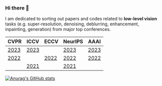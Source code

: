 ### Hi there 👋

I am dedicated to sorting out papers and codes related to **low-level vision** tasks (e.g. super-resolution, denoising, deblurring, enhancement, inpainting, generation) from major top conferences.

|   CVPR  |   ICCV  |   ECCV  |   NeurIPS  |   AAAI  |
|  ------ |  ------ |  ------ |  ------ |  ------ |
|[2023](https://github.com/DarrenPan/Awesome-CVPR2023-Low-Level-Vision)|[2023](https://github.com/DarrenPan/Awesome-ICCV2023-Low-Level-Vision)||[2023](https://github.com/DarrenPan/Awesome-NeurIPS2023-Low-Level-Vision)|[2023](https://github.com/DarrenPan/Awesome-AAAI2023-Low-Level-Vision)|
|[2022](https://github.com/DarrenPan/Awesome-CVPR2023-Low-Level-Vision/blob/main/CVPR2022-Low-Level-Vision.md)||[2022](https://github.com/DarrenPan/Awesome-ECCV2022-Low-Level-Vision)|[2022](https://github.com/DarrenPan/Awesome-NeurIPS2023-Low-Level-Vision/blob/main/NeurIPS2022-Low-Level-Vision.md)|[2022](https://github.com/DarrenPan/Awesome-AAAI2023-Low-Level-Vision/blob/main/AAAI2022-Low-Level-Vision.md)|
||[2021](https://github.com/DarrenPan/Awesome-ICCV2023-Low-Level-Vision/blob/main/ICCV2021-Low-Level-Vision.md)||[2021](https://github.com/DarrenPan/Awesome-NeurIPS2023-Low-Level-Vision/blob/main/NeurIPS2021-Low-Level-Vision.md)||



[![Anurag's GitHub stats](https://github-readme-stats.vercel.app/api?username=DarrenPan&count_private=true&show_icons=true&theme=radical)](https://github.com/anuraghazra/github-readme-stats)







<!--
**DarrenPan/DarrenPan** is a ✨ _special_ ✨ repository because its `README.md` (this file) appears on your GitHub profile.

Here are some ideas to get you started:

- 🔭 I’m currently working on ...
- 🌱 I’m currently learning ...
- 👯 I’m looking to collaborate on ...
- 🤔 I’m looking for help with ...
- 💬 Ask me about ...
- 📫 How to reach me: ...
- 😄 Pronouns: ...
- ⚡ Fun fact: ...
-->
